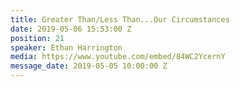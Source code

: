 ```yaml
---
title: Greater Than/Less Than...Our Circumstances
date: 2019-05-06 15:53:00 Z
position: 21
speaker: Ethan Harrington
media: https://www.youtube.com/embed/84WC2YcernY
message_date: 2019-05-05 10:00:00 Z
---
```


